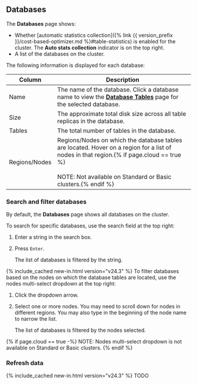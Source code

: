 ## Databases

The **Databases** page shows:

- Whether [automatic statistics collection]({% link {{ version_prefix }}/cost-based-optimizer.md %}#table-statistics) is enabled for the cluster. The **Auto stats collection** indicator is on the top right.
- A list of the databases on the cluster.

The following information is displayed for each database:

 Column       | Description
--------------|-------------
Name          | The name of the database. Click a database name to view the [**Database Tables**](#database-tables) page for the selected database.
Size          | The approximate total disk size across all table replicas in the database.
Tables        | The total number of tables in the database.
Regions/Nodes | Regions/Nodes on which the database tables are located. Hover on a region for a list of nodes in that region.{% if page.cloud == true %}<br><br>NOTE: Not available on Standard or Basic clusters.{% endif %}

### Search and filter databases

By default, the **Databases** page shows all databases on the cluster.

To search for specific databases, use the search field at the top right:

1. Enter a string in the search box.
1. Press `Enter`.

    The list of databases is filtered by the string.

{% include_cached new-in.html version="v24.3" %} To filter databases based on the nodes on which the database tables are located, use the nodes multi-select dropdown at the top right:

1. Click the dropdown arrow.
1. Select one or more nodes. You may need to scroll down for nodes in different regions. You may also type in the beginning of the node name to narrow the list.

    The list of databases is filtered by the nodes selected.

{% if page.cloud == true  -%}
NOTE: Nodes multi-select dropdown is not available on Standard or Basic clusters. 
{% endif %}

### Refresh data

{% include_cached new-in.html version="v24.3" %} TODO
